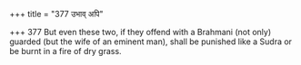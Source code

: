 +++
title = "377 उभाव् अपि"

+++
377	But even these two, if they offend with a Brahmani (not only) guarded (but the wife of an eminent man), shall be punished like a Sudra or be burnt in a fire of dry grass.